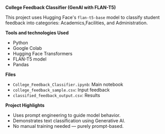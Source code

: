 **College Feedback Classifier (GenAI with FLAN-T5)**

This project uses Hugging Face's `flan-t5-base` model to classify student feedback into categories: Academics,Facilities, and Administration.

**Tools and technologies Used**
- Python
- Google Colab
- Hugging Face Transformers
- FLAN-T5 model
- Pandas

**Files**
- `College_Feedback_Classifier.ipynb`: Main notebook
- `college_feedback_sample.csv`: Input feedback
- `classified_feedback_output.csv`: Results

**Project Highlights**
- Uses prompt engineering to guide model behavior.
- Demonstrates text classification using Generative AI.
- No manual training needed — purely prompt-based.



